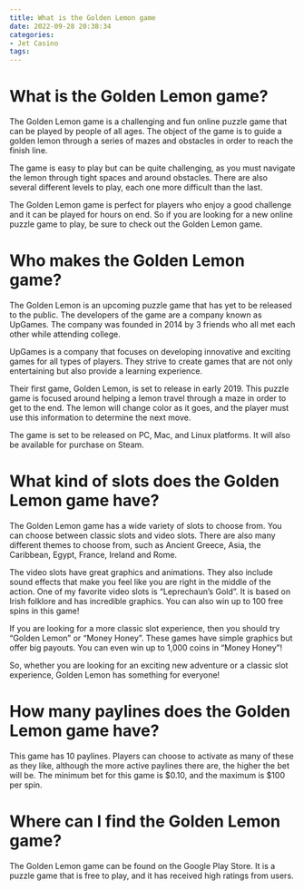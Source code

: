 ```yaml
---
title: What is the Golden Lemon game
date: 2022-09-28 20:38:34
categories:
- Jet Casino
tags:
---
```



#  What is the Golden Lemon game?

The Golden Lemon game is a challenging and fun online puzzle game that can be played by people of all ages. The object of the game is to guide a golden lemon through a series of mazes and obstacles in order to reach the finish line.

The game is easy to play but can be quite challenging, as you must navigate the lemon through tight spaces and around obstacles. There are also several different levels to play, each one more difficult than the last.

The Golden Lemon game is perfect for players who enjoy a good challenge and it can be played for hours on end. So if you are looking for a new online puzzle game to play, be sure to check out the Golden Lemon game.

#  Who makes the Golden Lemon game?

The Golden Lemon is an upcoming puzzle game that has yet to be released to the public. The developers of the game are a company known as UpGames. The company was founded in 2014 by 3 friends who all met each other while attending college.

UpGames is a company that focuses on developing innovative and exciting games for all types of players. They strive to create games that are not only entertaining but also provide a learning experience.

Their first game, Golden Lemon, is set to release in early 2019. This puzzle game is focused around helping a lemon travel through a maze in order to get to the end. The lemon will change color as it goes, and the player must use this information to determine the next move.

The game is set to be released on PC, Mac, and Linux platforms. It will also be available for purchase on Steam.

#  What kind of slots does the Golden Lemon game have? 

The Golden Lemon game has a wide variety of slots to choose from. You can choose between classic slots and video slots. There are also many different themes to choose from, such as Ancient Greece, Asia, the Caribbean, Egypt, France, Ireland and Rome.

The video slots have great graphics and animations. They also include sound effects that make you feel like you are right in the middle of the action. One of my favorite video slots is “Leprechaun’s Gold”. It is based on Irish folklore and has incredible graphics. You can also win up to 100 free spins in this game!

If you are looking for a more classic slot experience, then you should try “Golden Lemon” or “Money Honey”. These games have simple graphics but offer big payouts. You can even win up to 1,000 coins in “Money Honey”!

So, whether you are looking for an exciting new adventure or a classic slot experience, Golden Lemon has something for everyone!

#  How many paylines does the Golden Lemon game have?

This game has 10 paylines. Players can choose to activate as many of these as they like, although the more active paylines there are, the higher the bet will be. The minimum bet for this game is $0.10, and the maximum is $100 per spin.

#  Where can I find the Golden Lemon game?

The Golden Lemon game can be found on the Google Play Store. It is a puzzle game that is free to play, and it has received high ratings from users.